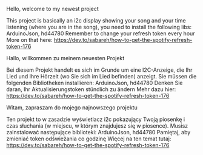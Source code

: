 Hello, welcome to my newest project

This project is basically an i2c display showing your song and your time listening (where you are in the song), you need to install the following libs: ArduinoJson, hd44780
Remember to change your refresh token every hour
More on that here:
https://dev.to/sabareh/how-to-get-the-spotify-refresh-token-176

Hallo, willkommen zu meinem neuesten Projekt

Bei diesem Projekt handelt es sich im Grunde um eine I2C-Anzeige, die Ihr Lied und Ihre Hörzeit (wo Sie sich im Lied befinden) anzeigt. Sie müssen die folgenden Bibliotheken installieren: ArduinoJson, hd44780
Denken Sie daran, Ihr Aktualisierungstoken stündlich zu ändern
Mehr dazu hier:
https://dev.to/sabareh/how-to-get-the-spotify-refresh-token-176

Witam, zapraszam do mojego najnowszego projektu

Ten projekt to w zasadzie wyświetlacz i2c pokazujący Twoją piosenkę i czas słuchania (w miejscu, w którym znajdujesz się w piosence). Musisz zainstalować następujące biblioteki: ArduinoJson, hd44780
Pamiętaj, aby zmieniać token odświeżania co godzinę
Więcej na ten temat tutaj:
https://dev.to/sabareh/how-to-get-the-spotify-refresh-token-176
